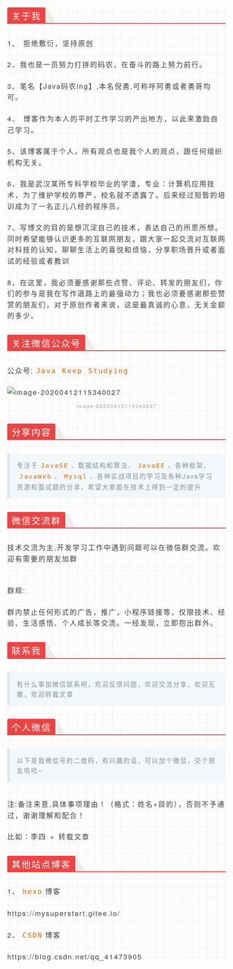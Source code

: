 <div class="output_wrapper" id="output_wrapper_id" style="background-image: linear-gradient(90deg, rgba(50, 0, 0, 0.05) 3%, rgba(0, 0, 0, 0) 3%), linear-gradient(360deg, rgba(50, 0, 0, 0.05) 3%, rgba(0, 0, 0, 0) 3%); background-size: 20px 20px; background-position: center center; font-size: 16px; color: rgb(62, 62, 62); line-height: 1.6; word-spacing: 2px; letter-spacing: 2px; font-family: 'Helvetica Neue', Helvetica, 'Hiragino Sans GB', 'Microsoft YaHei', Arial, sans-serif;"><h3 id="h" style="color: inherit; line-height: inherit; padding: 0px; margin: 1.5em 0px; font-weight: bold; font-size: 1.3em; border-bottom: 2px solid rgb(236, 68, 68);"><span style="font-size: inherit; line-height: inherit; margin: 0px; display: inline-block; font-weight: normal; background: rgb(236, 68, 68); color: rgb(255, 255, 255); padding: 3px 10px 0px; border-top-right-radius: 3px; border-top-left-radius: 3px; margin-right: 3px;">关于我</span><span style="display: inline-block; vertical-align: bottom; border-bottom: 36px solid rgb(239, 235, 233); border-right: 20px solid transparent;"> </span></h3>
<p style="font-size: inherit; color: inherit; line-height: inherit; padding: 0px; margin: 1.5em 0px;">1、 拒绝敷衍，坚持原创</p>
<p style="font-size: inherit; color: inherit; line-height: inherit; padding: 0px; margin: 1.5em 0px;">2、我也是一员努力打拼的码农，在奋斗的路上努力前行。</p>
<p style="font-size: inherit; color: inherit; line-height: inherit; padding: 0px; margin: 1.5em 0px;">3、笔名【Java码农ing】,本名倪勇,可称呼阿勇或者勇哥均可。</p>
<p style="font-size: inherit; color: inherit; line-height: inherit; padding: 0px; margin: 1.5em 0px;">4、 博客作为本人的平时工作学习的产出地方，以此来激励自己学习。</p>
<p style="font-size: inherit; color: inherit; line-height: inherit; padding: 0px; margin: 1.5em 0px;">5、该博客属于个人，所有观点也是我个人的观点，跟任何组织机构无关。</p>
<p style="font-size: inherit; color: inherit; line-height: inherit; padding: 0px; margin: 1.5em 0px;">6、我是武汉某所专科学校毕业的学渣，专业：计算机应用技术，为了维护学校的尊严，校名就不透露了。后来经过短暂的培训成为了一名正儿八经的程序员。</p>
<p style="font-size: inherit; color: inherit; line-height: inherit; padding: 0px; margin: 1.5em 0px;">7、写博文的目的是想沉淀自己的技术，表达自己的所思所想。同时希望能够认识更多的互联网朋友，跟大家一起交流对互联网对科技的认知，聊聊生活上的喜悦和烦恼，分享职场晋升或者面试的经验或者教训</p>
<p style="font-size: inherit; color: inherit; line-height: inherit; padding: 0px; margin: 1.5em 0px;">8、在这里，我必须要感谢那些点赞、评论、转发的朋友们，你们的参与是我在写作道路上的最强动力；我也必须要感谢那些赞赏的朋友们，对于原创作者来说，这是最真诚的心意，无关金额的多少。</p>
<h3 id="h-1" style="color: inherit; line-height: inherit; padding: 0px; margin: 1.5em 0px; font-weight: bold; font-size: 1.3em; border-bottom: 2px solid rgb(236, 68, 68);"><span style="font-size: inherit; line-height: inherit; margin: 0px; display: inline-block; font-weight: normal; background: rgb(236, 68, 68); color: rgb(255, 255, 255); padding: 3px 10px 0px; border-top-right-radius: 3px; border-top-left-radius: 3px; margin-right: 3px;">关注微信公众号</span><span style="display: inline-block; vertical-align: bottom; border-bottom: 36px solid rgb(239, 235, 233); border-right: 20px solid transparent;"> </span></h3>
<p style="font-size: inherit; color: inherit; line-height: inherit; padding: 0px; margin: 1.5em 0px;">公众号:<code style="font-size: inherit; line-height: inherit; overflow-wrap: break-word; padding: 2px 4px; border-radius: 4px; margin: 0px 2px; color: rgb(233, 105, 0); background: rgb(248, 248, 248);">Java Keep Studying</code></p>
<figure style="font-size: inherit; color: inherit; line-height: inherit; margin: 0px; padding: 0px;"><img src="https://javaeden.cn/img/image-20200412115340027.png" alt="image-20200412115340027" title="image-20200412115340027" style="font-size: inherit; color: inherit; line-height: inherit; padding: 0px; display: block; margin: 0px auto; max-width: 100%;"><figcaption style="line-height: inherit; margin: 0px; padding: 0px; margin-top: 10px; text-align: center; color: rgb(153, 153, 153); font-size: 0.7em;">image-20200412115340027</figcaption></figure>
<h3 id="h-2" style="color: inherit; line-height: inherit; padding: 0px; margin: 1.5em 0px; font-weight: bold; font-size: 1.3em; border-bottom: 2px solid rgb(236, 68, 68);"><span style="font-size: inherit; line-height: inherit; margin: 0px; display: inline-block; font-weight: normal; background: rgb(236, 68, 68); color: rgb(255, 255, 255); padding: 3px 10px 0px; border-top-right-radius: 3px; border-top-left-radius: 3px; margin-right: 3px;">分享内容</span><span style="display: inline-block; vertical-align: bottom; border-bottom: 36px solid rgb(239, 235, 233); border-right: 20px solid transparent;"> </span></h3>
<blockquote style="line-height: inherit; display: block; padding: 15px 15px 15px 1rem; font-size: 0.9em; margin: 1em 0px; color: rgb(129, 145, 152); border-left: 6px solid rgb(220, 230, 240); background: rgb(242, 247, 251); overflow: auto; overflow-wrap: normal; word-break: normal;">
  <p style="font-size: inherit; color: inherit; line-height: inherit; padding: 0px; margin: 0px;">专注于<code style="font-size: inherit; line-height: inherit; overflow-wrap: break-word; padding: 2px 4px; border-radius: 4px; margin: 0px 2px; color: rgb(233, 105, 0); background: rgb(248, 248, 248);">JavaSE</code>、数据结构和算法、<code style="font-size: inherit; line-height: inherit; overflow-wrap: break-word; padding: 2px 4px; border-radius: 4px; margin: 0px 2px; color: rgb(233, 105, 0); background: rgb(248, 248, 248);">JavaEE</code>、各种框架、<code style="font-size: inherit; line-height: inherit; overflow-wrap: break-word; padding: 2px 4px; border-radius: 4px; margin: 0px 2px; color: rgb(233, 105, 0); background: rgb(248, 248, 248);">JavaWeb</code>、<code style="font-size: inherit; line-height: inherit; overflow-wrap: break-word; padding: 2px 4px; border-radius: 4px; margin: 0px 2px; color: rgb(233, 105, 0); background: rgb(248, 248, 248);">Mysql</code>、各种实战项目的学习及各种Java学习资源和面试题的分享，希望大家能在技术上得到一定的提升</p>
</blockquote>
<h3 id="h-3" style="color: inherit; line-height: inherit; padding: 0px; margin: 1.5em 0px; font-weight: bold; font-size: 1.3em; border-bottom: 2px solid rgb(236, 68, 68);"><span style="font-size: inherit; line-height: inherit; margin: 0px; display: inline-block; font-weight: normal; background: rgb(236, 68, 68); color: rgb(255, 255, 255); padding: 3px 10px 0px; border-top-right-radius: 3px; border-top-left-radius: 3px; margin-right: 3px;">微信交流群</span><span style="display: inline-block; vertical-align: bottom; border-bottom: 36px solid rgb(239, 235, 233); border-right: 20px solid transparent;"> </span></h3>
<p style="font-size: inherit; color: inherit; line-height: inherit; padding: 0px; margin: 1.5em 0px;">技术交流为主,开发学习工作中遇到问题可以在微信群交流。欢迎有需要的朋友加群</p>
<figure style="font-size: inherit; color: inherit; line-height: inherit; margin: 0px; padding: 0px;"><img src="https://javaeden.cn/img/20200412112641.png" alt="" title="" style="font-size: inherit; color: inherit; line-height: inherit; padding: 0px; display: block; margin: 0px auto; max-width: 100%;"><figcaption style="line-height: inherit; margin: 0px; padding: 0px; margin-top: 10px; text-align: center; color: rgb(153, 153, 153); font-size: 0.7em;"></figcaption></figure>
<p style="font-size: inherit; color: inherit; line-height: inherit; padding: 0px; margin: 1.5em 0px;">群规:</p>
<p style="font-size: inherit; color: inherit; line-height: inherit; padding: 0px; margin: 1.5em 0px;">群内禁止任何形式的广告，推广，小程序链接等，仅限技术、经验、生活感悟、个人成长等交流。一经发现，立即抱出群外。</p>
<h3 id="h-4" style="color: inherit; line-height: inherit; padding: 0px; margin: 1.5em 0px; font-weight: bold; font-size: 1.3em; border-bottom: 2px solid rgb(236, 68, 68);"><span style="font-size: inherit; line-height: inherit; margin: 0px; display: inline-block; font-weight: normal; background: rgb(236, 68, 68); color: rgb(255, 255, 255); padding: 3px 10px 0px; border-top-right-radius: 3px; border-top-left-radius: 3px; margin-right: 3px;">联系我</span><span style="display: inline-block; vertical-align: bottom; border-bottom: 36px solid rgb(239, 235, 233); border-right: 20px solid transparent;"> </span></h3>
<blockquote style="line-height: inherit; display: block; padding: 15px 15px 15px 1rem; font-size: 0.9em; margin: 1em 0px; color: rgb(129, 145, 152); border-left: 6px solid rgb(220, 230, 240); background: rgb(242, 247, 251); overflow: auto; overflow-wrap: normal; word-break: normal;">
  <p style="font-size: inherit; color: inherit; line-height: inherit; padding: 0px; margin: 0px;">有什么事加微信联系吧，欢迎反馈问题，欢迎交流分享，欢迎互推，欢迎转载文章</p>
</blockquote>
<h3 id="h-5" style="color: inherit; line-height: inherit; padding: 0px; margin: 1.5em 0px; font-weight: bold; font-size: 1.3em; border-bottom: 2px solid rgb(236, 68, 68);"><span style="font-size: inherit; line-height: inherit; margin: 0px; display: inline-block; font-weight: normal; background: rgb(236, 68, 68); color: rgb(255, 255, 255); padding: 3px 10px 0px; border-top-right-radius: 3px; border-top-left-radius: 3px; margin-right: 3px;">个人微信</span><span style="display: inline-block; vertical-align: bottom; border-bottom: 36px solid rgb(239, 235, 233); border-right: 20px solid transparent;"> </span></h3>
<blockquote style="line-height: inherit; display: block; padding: 15px 15px 15px 1rem; font-size: 0.9em; margin: 1em 0px; color: rgb(129, 145, 152); border-left: 6px solid rgb(220, 230, 240); background: rgb(242, 247, 251); overflow: auto; overflow-wrap: normal; word-break: normal;">
  <p style="font-size: inherit; color: inherit; line-height: inherit; padding: 0px; margin: 0px;">以下是我微信号的二维码，有兴趣的话，可以加个微信，交个朋友哈哈~</p>
</blockquote>
<figure style="font-size: inherit; color: inherit; line-height: inherit; margin: 0px; padding: 0px;"><img src="https://javaeden.cn/img/20200412113228.png" alt="" title="" style="font-size: inherit; color: inherit; line-height: inherit; padding: 0px; display: block; margin: 0px auto; max-width: 100%;"><figcaption style="line-height: inherit; margin: 0px; padding: 0px; margin-top: 10px; text-align: center; color: rgb(153, 153, 153); font-size: 0.7em;"></figcaption></figure>
<p style="font-size: inherit; color: inherit; line-height: inherit; padding: 0px; margin: 1.5em 0px;">注:备注来意,具体事项理由！（格式：姓名+目的），否则不予通过，谢谢理解和配合！</p>
<p style="font-size: inherit; color: inherit; line-height: inherit; padding: 0px; margin: 1.5em 0px;">比如：李四 + 转载文章</p>
<h3 id="h-6" style="color: inherit; line-height: inherit; padding: 0px; margin: 1.5em 0px; font-weight: bold; font-size: 1.3em; border-bottom: 2px solid rgb(236, 68, 68);"><span style="font-size: inherit; line-height: inherit; margin: 0px; display: inline-block; font-weight: normal; background: rgb(236, 68, 68); color: rgb(255, 255, 255); padding: 3px 10px 0px; border-top-right-radius: 3px; border-top-left-radius: 3px; margin-right: 3px;">其他站点博客</span><span style="display: inline-block; vertical-align: bottom; border-bottom: 36px solid rgb(239, 235, 233); border-right: 20px solid transparent;"> </span></h3>
<p style="font-size: inherit; color: inherit; line-height: inherit; padding: 0px; margin: 1.5em 0px;">1、<code style="font-size: inherit; line-height: inherit; overflow-wrap: break-word; padding: 2px 4px; border-radius: 4px; margin: 0px 2px; color: rgb(233, 105, 0); background: rgb(248, 248, 248);">hexo</code>博客</p>
<p style="font-size: inherit; color: inherit; line-height: inherit; padding: 0px; margin: 1.5em 0px;">https://mysuperstart.gitee.io/</p>
<p style="font-size: inherit; color: inherit; line-height: inherit; padding: 0px; margin: 1.5em 0px;">2、<code style="font-size: inherit; line-height: inherit; overflow-wrap: break-word; padding: 2px 4px; border-radius: 4px; margin: 0px 2px; color: rgb(233, 105, 0); background: rgb(248, 248, 248);">CSDN</code>博客</p>
<p style="font-size: inherit; color: inherit; line-height: inherit; padding: 0px; margin: 1.5em 0px;">https://blog.csdn.net/qq_41473905</p></div>
